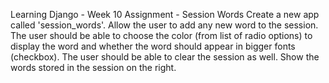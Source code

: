 Learning Django - Week 10 Assignment - Session Words
Create a new app called 'session_words'.
Allow the user to add any new word to the session.  The user should be able to choose the color (from list of radio options) to display the word and whether the word should appear in bigger fonts (checkbox).  The user should be able to clear the session as well.
Show the words stored in the session on the right.